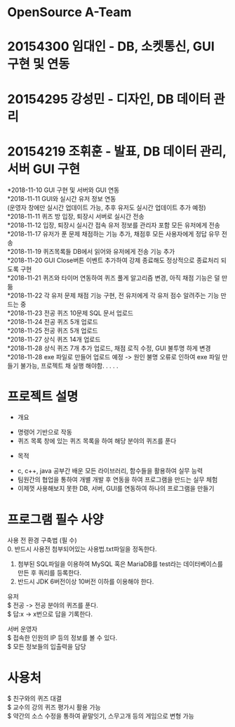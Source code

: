 # OpenSource A-Team  
# 20154300 임대인  - DB, 소켓통신, GUI 구현 및 연동  
# 20154295 강성민  - 디자인, DB 데이터 관리
# 20154219 조휘훈  - 발표, DB 데이터 관리, 서버 GUI 구현  

*2018-11-10 GUI 구현 및 서버와 GUI 연동    
*2018-11-11 GUI와 실시간 유저 정보 연동  
(운영자 창에만 실시간 업데이트 가능, 추후 유저도 실시간 업데이트 추가 예정)  
*2018-11-11 퀴즈 방 입장, 퇴장시 서버로 실시간 전송  
*2018-11-12 입장, 퇴장시 실시간 접속 유저 정보를 관리자 포함 모든 유저에게 전송    
*2018-11-17 유저가 푼 문제 채점하는 기능 추가, 채점후 모든 사용자에게 정답 유무 전송    
*2018-11-19 퀴즈목록들 DB에서 읽어와 유저에게 전송 기능 추가  
*2018-11-20 GUI Close버튼 이벤트 추가하여 강제 종료해도 정상적으로 종료처리 되도록 구현  
*2018-11-21 퀴즈와 타이머 연동하여 퀴즈 풀게 알고리즘 변경, 아직 채점 기능은 덜 만듦    
*2018-11-22 각 유저 문제 채점 기능 구현, 전 유저에게 각 유저 점수 알려주는 기능 만드는 중  
*2018-11-23 전공 퀴즈 10문제 SQL 문서 업로드  
*2018-11-24 전공 퀴즈 5개 업로드  
*2018-11-25 전공 퀴즈 5개 업로드  
*2018-11-27 상식 퀴즈 14개 업로드  
*2018-11-28 상식 퀴즈 7개 추가 업로드, 채점 로직 수정, GUI 불투명 하게 변경  
*2018-11-28 exe 파일로 만들어 업로드 예정  -> 원인 불명 오류로 인하여 exe 파일 만들기 불가능, 프로젝트 채 실행 해야함. . . . .

  
# 프로젝트 설명
 - 개요  
  * 명령어 기반으로 작동  
  * 퀴즈 목록 창에 있는 퀴즈 목록을 하여 해당 분야의 퀴즈를 푼다  
 - 목적  
  * c, c++, java 공부간 배운 모든 라이브러리, 함수들을 활용하여 실무 능력   
  * 팀원간의 협업을 통하여 개별 개발 후 연동을 하여 프로그램을 만드는 실무 체험  
  * 이제껏 사용해보지 못한 DB, 서버, GUI를 연동하여 하나의 프로그램을 만들기  
    
# 프로그램 필수 사양
    
사용 전 환경 구축법 (필 수)  
0. 반드시 사용전 첨부되어있는 사용법.txt파일을 정독한다.
1. 첨부된 SQL파일을 이용하여 MySQL 혹은 MariaDB를  test라는 데이터베이스를 만든 후 쿼리를 등록한다.   
2. 반드시 JDK 6버전이상 10버전 이하를 이용해야 한다.
  
유저   
$ 전공 -> 전공 분야의 퀴즈를 푼다.  
$ 답:x -> x번으로 답을 기록한다.  
  
서버 운영자  
$ 접속한 인원의 IP 등의 정보를 볼 수 있다.  
$ 모든 정보들의 입출력을 담당  
  
# 사용처  
$ 친구와의 퀴즈 대결  
$ 교수의 강의 퀴즈 평가시 활용 가능  
$ 약간의 소스 수정을 통하여 끝말잇기, 스무고개 등의 게임으로 변형 가능  

